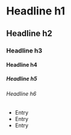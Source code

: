 # Headline h1
## Headline h2
### Headline h3
#### Headline h4
##### Headline h5
###### Headline h6

* Entry
* Entry
* Entry
